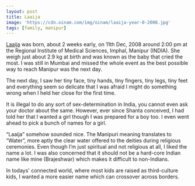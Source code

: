 ```yaml
---
layout: post
title: Laaija
image: 'https://cdn.oinam.com/img/oinam/laaija-year-0-2008.jpg'
tags: [family, manipur]
---
```


[Laaija](https://laaija.com) was born, about 2 weeks early, on 11th Dec, 2008 around 2:00 pm at the Regional Institute of Medical Sciences, Imphal, Manipur (INDIA). She weigh just about 2.9 kg at birth and was known as the baby that cried the most. I was still in Mumbai and missed the whole event as the best possible way to reach Manipur was the next day.

The next day, I saw her tiny face, tiny hands, tiny fingers, tiny legs, tiny feet and everything seem so delicate that I was afraid I might do something wrong when I held her close for the first time.

It is illegal to do any sort of sex-determination in India, you cannot even ask your doctor about the same. However, ever since Shanta conceived, I had told her that I wanted a girl though I was prepared for a boy too. I even went ahead to pick a bunch of names for a girl.

“Laaija” somehow sounded nice. The Manipuri meaning translates to “Water”, more aptly the clear water offered to the deities during religious ceremonies. Even though I’m just spiritual and not religious at all, I liked the name a lot. I was also concerned that it should not be a hard-core Indian name like mine (Brajeshwar) which makes it difficult to non-Indians.

In todays' connected world, where most kids are raised as third-culture kids, I wanted a more easier name which can crossover across borders.
